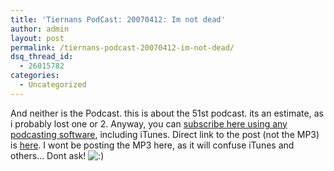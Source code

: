 ```yaml
---
title: 'Tiernans PodCast: 20070412: Im not dead'
author: admin
layout: post
permalink: /tiernans-podcast-20070412-im-not-dead/
dsq_thread_id:
  - 26015782
categories:
  - Uncategorized
---
```

And neither is the Podcast. this is about the 51st podcast. its an estimate, as i probably lost one or 2. Anyway, you can [subscribe here using any podcasting software][1], including iTunes. Direct link to the post (not the MP3) is [here][2]. I wont be posting the MP3 here, as it will confuse iTunes and others&#8230; Dont ask! <img src="http://blog.lotas-smartman.net/wp-includes/images/smilies/icon_smile.gif" alt=":)" class="wp-smiley" />

 [1]: http://www.addthis.com/podcast.php?pub=tiernano&url=http%3A%2F%2Ffeeds.feedburner.com%2Ftiernanspodcast
 [2]: http://lotas.libsyn.com/index.php?post_id=203025
